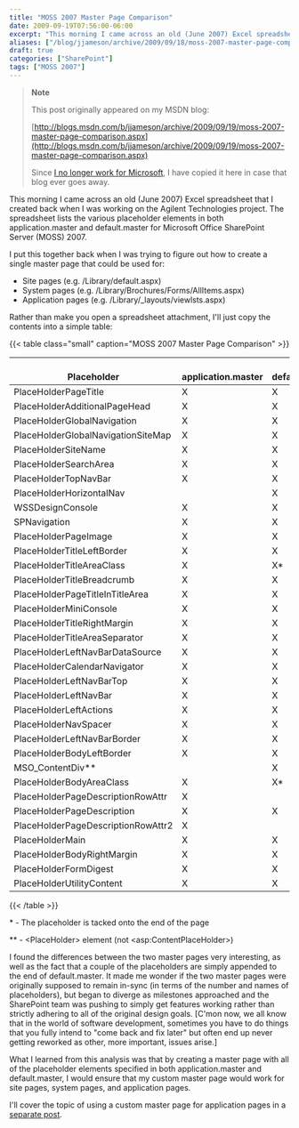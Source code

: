 ```yaml
---
title: "MOSS 2007 Master Page Comparison"
date: 2009-09-19T07:56:00-06:00
excerpt: "This morning I came across an old (June 2007) Excel spreadsheet that I created back when I was working on the Agilent Technologies project. The spreadsheet lists the various placeholder elements in both application.master and default.master for Microsoft..."
aliases: ["/blog/jjameson/archive/2009/09/18/moss-2007-master-page-comparison.aspx", "/blog/jjameson/archive/2009/09/19/moss-2007-master-page-comparison.aspx"]
draft: true
categories: ["SharePoint"]
tags: ["MOSS 2007"]
---
```


> **Note**
>
> This post originally appeared on my MSDN blog:
>
> [http://blogs.msdn.com/b/jjameson/archive/2009/09/19/moss-2007-master-page-comparison.aspx](http://blogs.msdn.com/b/jjameson/archive/2009/09/19/moss-2007-master-page-comparison.aspx)
>
> Since [I no longer work for Microsoft](/blog/jjameson/2011/09/02/last-day-with-microsoft), I have copied it here in case that blog ever goes away.

This morning I came across an old (June 2007) Excel spreadsheet that I created back when I was working on the Agilent Technologies project. The spreadsheet lists the various placeholder elements in both application.master and default.master for Microsoft Office SharePoint Server (MOSS) 2007.

I put this together back when I was trying to figure out how to create a single master page that could be used for:

- Site pages (e.g. /Library/default.aspx)
- System pages (e.g. /Library/Brochures/Forms/AllItems.aspx)
- Application pages (e.g. /Library/\_layouts/viewlsts.aspx)

Rather than make you open a spreadsheet attachment, I'll just copy the contents into a simple table:

{{< table class="small" caption="MOSS 2007 Master Page Comparison" >}}

| <br>                    Placeholder<br>                 | <br>                    application.master<br>                 | <br>                    default.master<br>                 |
| --- | --- | --- |
|  PlaceHolderPageTitle  |  X  |  X  |
|  PlaceHolderAdditionalPageHead  |  X  |  X  |
|  PlaceHolderGlobalNavigation  |  X  |  X  |
|  PlaceHolderGlobalNavigationSiteMap  |  X  |  X  |
|  PlaceHolderSiteName  |  X  |  X  |
|  PlaceHolderSearchArea  |  X  |  X  |
|  PlaceHolderTopNavBar  |  X  |  X  |
|  PlaceHolderHorizontalNav  |   |  X  |
|  WSSDesignConsole  |  X  |  X  |
|  SPNavigation  |  X  |  X  |
|  PlaceHolderPageImage  |  X  |  X  |
|  PlaceHolderTitleLeftBorder  |  X  |  X  |
|  PlaceHolderTitleAreaClass  |  X  |  X\*  |
|  PlaceHolderTitleBreadcrumb  |  X  |  X  |
|  PlaceHolderPageTitleInTitleArea  |  X  |  X  |
|  PlaceHolderMiniConsole  |  X  |  X  |
|  PlaceHolderTitleRightMargin  |  X  |  X  |
|  PlaceHolderTitleAreaSeparator  |  X  |  X  |
|  PlaceHolderLeftNavBarDataSource  |  X  |  X  |
|  PlaceHolderCalendarNavigator  |  X  |  X  |
|  PlaceHolderLeftNavBarTop  |  X  |  X  |
|  PlaceHolderLeftNavBar  |  X  |  X  |
|  PlaceHolderLeftActions  |  X  |  X  |
|  PlaceHolderNavSpacer  |  X  |  X  |
|  PlaceHolderLeftNavBarBorder  |  X  |  X  |
|  PlaceHolderBodyLeftBorder  |  X  |  X  |
|  MSO\_ContentDiv\*\*  |   |  X  |
|  PlaceHolderBodyAreaClass  |  X  |  X\*  |
|  PlaceHolderPageDescriptionRowAttr  |  X  |   |
|  PlaceHolderPageDescription  |  X  |  X  |
|  PlaceHolderPageDescriptionRowAttr2  |  X  |   |
|  PlaceHolderMain  |  X  |  X  |
|  PlaceHolderBodyRightMargin  |  X  |  X  |
|  PlaceHolderFormDigest  |  X  |  X  |
|  PlaceHolderUtilityContent  |  X  |  X  |

{{< /table >}}

\* - The placeholder is tacked onto the end of the page

\*\* - &lt;PlaceHolder&gt; element (not &lt;asp:ContentPlaceHolder&gt;)

I found the differences between the two master pages very interesting, as well as the fact that a couple of the placeholders are simply appended to the end of default.master. It made me wonder if the two master pages were originally supposed to remain in-sync (in terms of the number and names of placeholders), but began to diverge as milestones approached and the SharePoint team was pushing to simply get features working rather than strictly adhering to all of the original design goals. [C'mon now, we all know that in the world of software development, sometimes you have to do things that you fully intend to "come back and fix later" but often end up never getting reworked as other, more important, issues arise.]

What I learned from this analysis was that by creating a master page with all of the placeholder elements specified in both application.master and default.master, I would ensure that my custom master page would work for site pages, system pages, and application pages.

I'll cover the topic of using a custom master page for application pages in a [separate post](/blog/jjameson/2009/09/20/overriding-application-master-in-moss-2007).

